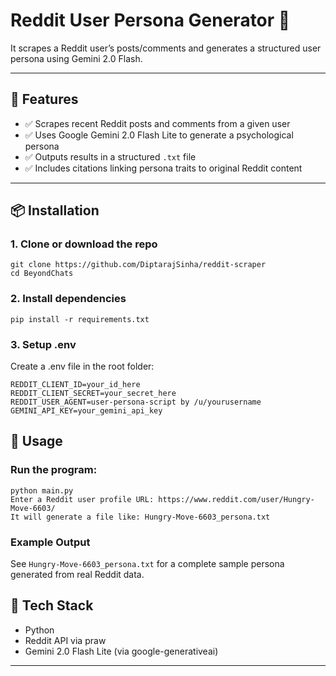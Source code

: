 # Reddit User Persona Generator 🧠

It scrapes a Reddit user’s posts/comments and generates a structured user persona using Gemini 2.0 Flash.

---

## 🔧 Features

- ✅ Scrapes recent Reddit posts and comments from a given user
- ✅ Uses Google Gemini 2.0 Flash Lite to generate a psychological persona
- ✅ Outputs results in a structured `.txt` file
- ✅ Includes citations linking persona traits to original Reddit content

---

## 📦 Installation

### 1. Clone or download the repo

```
git clone https://github.com/DiptarajSinha/reddit-scraper
cd BeyondChats
```
### 2. Install dependencies
```
pip install -r requirements.txt
```
### 3. Setup .env
Create a .env file in the root folder:
```
REDDIT_CLIENT_ID=your_id_here
REDDIT_CLIENT_SECRET=your_secret_here
REDDIT_USER_AGENT=user-persona-script by /u/yourusername
GEMINI_API_KEY=your_gemini_api_key
```

## 🚀 Usage
### Run the program:
```
python main.py
Enter a Reddit user profile URL: https://www.reddit.com/user/Hungry-Move-6603/
It will generate a file like: Hungry-Move-6603_persona.txt
```
### Example Output
See ```Hungry-Move-6603_persona.txt``` for a complete sample persona generated from real Reddit data.

## 🤖 Tech Stack
- Python
- Reddit API via praw
- Gemini 2.0 Flash Lite (via google-generativeai)

---
